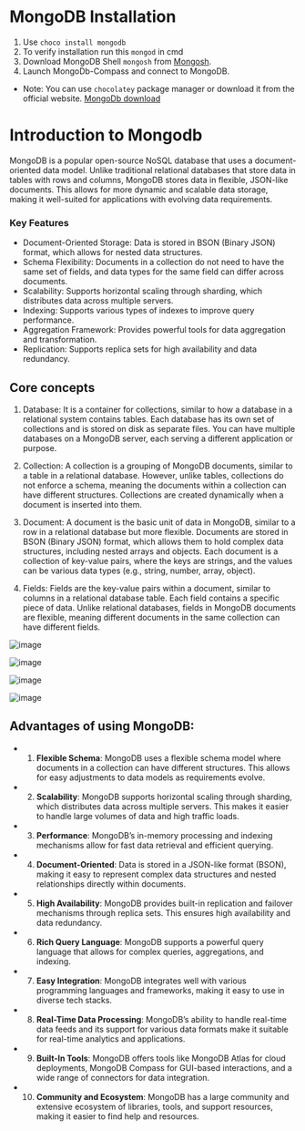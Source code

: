 # MongoDB Installation
1. Use `choco install mongodb`
2. To verify installation run this `mongod` in cmd
3. Download MongoDB Shell `mongosh` from [Mongosh](https://www.mongodb.com/try/download/shell).
4. Launch MongoDb-Compass and connect to MongoDB.
- Note: You can use `chocolatey` package manager or download it from the official website. [MongoDb download](https://www.mongodb.com/try/download/community) 

# Introduction to Mongodb
MongoDB is a popular open-source NoSQL database that uses a document-oriented data model.
Unlike traditional relational databases that store data in tables with rows and columns, MongoDB stores data in flexible, JSON-like documents. 
This allows for more dynamic and scalable data storage, making it well-suited for applications with evolving data requirements.

### Key Features
- Document-Oriented Storage: Data is stored in BSON (Binary JSON) format, which allows for nested data structures.
- Schema Flexibility: Documents in a collection do not need to have the same set of fields, and data types for the same field can differ across documents.
- Scalability: Supports horizontal scaling through sharding, which distributes data across multiple servers.
- Indexing: Supports various types of indexes to improve query performance.
- Aggregation Framework: Provides powerful tools for data aggregation and transformation.
- Replication: Supports replica sets for high availability and data redundancy.

## Core concepts
1. Database: It is a container for collections, similar to how a database in a relational system contains tables. Each database has its own set of collections and is stored on disk as separate files. You can have multiple databases on a MongoDB server, each serving a different application or purpose.

2. Collection: A collection is a grouping of MongoDB documents, similar to a table in a relational database. However, unlike tables, collections do not enforce a schema, meaning the documents within a collection can have different structures. Collections are created dynamically when a document is inserted into them.

3. Document: A document is the basic unit of data in MongoDB, similar to a row in a relational database but more flexible. Documents are stored in BSON (Binary JSON) format, which allows them to hold complex data structures, including nested arrays and objects. Each document is a collection of key-value pairs, where the keys are strings, and the values can be various data types (e.g., string, number, array, object).

4. Fields: Fields are the key-value pairs within a document, similar to columns in a relational database table. Each field contains a specific piece of data. Unlike relational databases, fields in MongoDB documents are flexible, meaning different documents in the same collection can have different fields.

![image](https://github.com/user-attachments/assets/47fb5fb0-e27e-49d8-a84c-917cfdf871d4)

![image](https://github.com/user-attachments/assets/76b0f9c8-f8a1-426e-aa94-125e17c1bd2b)

![image](https://github.com/user-attachments/assets/89c245fd-65ae-4513-9f2f-9faba2616814)

![image](https://github.com/user-attachments/assets/6c939bab-39c7-40b2-afcf-878305730e65)

## Advantages of using MongoDB:

- 1. **Flexible Schema**: MongoDB uses a flexible schema model where documents in a collection can have different structures. This allows for easy adjustments to data models as requirements evolve.
- 2. **Scalability**: MongoDB supports horizontal scaling through sharding, which distributes data across multiple servers. This makes it easier to handle large volumes of data and high traffic loads.
- 3. **Performance**: MongoDB’s in-memory processing and indexing mechanisms allow for fast data retrieval and efficient querying.
- 4. **Document-Oriented**: Data is stored in a JSON-like format (BSON), making it easy to represent complex data structures and nested relationships directly within documents.
- 5. **High Availability**: MongoDB provides built-in replication and failover mechanisms through replica sets. This ensures high availability and data redundancy.
- 6. **Rich Query Language**: MongoDB supports a powerful query language that allows for complex queries, aggregations, and indexing.
- 7. **Easy Integration**: MongoDB integrates well with various programming languages and frameworks, making it easy to use in diverse tech stacks.
- 8. **Real-Time Data Processing**: MongoDB’s ability to handle real-time data feeds and its support for various data formats make it suitable for real-time analytics and applications.
- 9. **Built-In Tools**: MongoDB offers tools like MongoDB Atlas for cloud deployments, MongoDB Compass for GUI-based interactions, and a wide range of connectors for data integration.
- 10. **Community and Ecosystem**: MongoDB has a large community and extensive ecosystem of libraries, tools, and support resources, making it easier to find help and resources.
